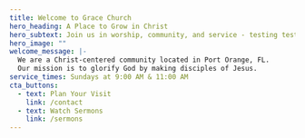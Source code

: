 ```yaml
---
title: Welcome to Grace Church
hero_heading: A Place to Grow in Christ
hero_subtext: Join us in worship, community, and service - testing testing.
hero_image: ""
welcome_message: |-
  We are a Christ-centered community located in Port Orange, FL. 
  Our mission is to glorify God by making disciples of Jesus.
service_times: Sundays at 9:00 AM & 11:00 AM
cta_buttons:
  - text: Plan Your Visit
    link: /contact
  - text: Watch Sermons
    link: /sermons
---
```

